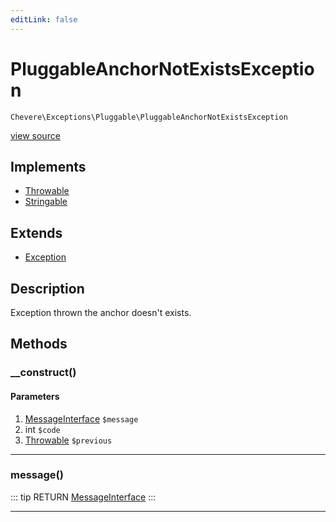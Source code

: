 ```yaml
---
editLink: false
---
```


# PluggableAnchorNotExistsException

`Chevere\Exceptions\Pluggable\PluggableAnchorNotExistsException`

[view source](https://github.com/chevere/chevere/blob/master/src/Chevere/Exceptions/Pluggable/PluggableAnchorNotExistsException.php)

## Implements

- [Throwable](https://www.php.net/manual/class.throwable)
- [Stringable](https://www.php.net/manual/class.stringable)

## Extends

- [Exception](../Core/Exception.md)

## Description

Exception thrown the anchor doesn't exists.

## Methods

### __construct()

#### Parameters

1. [MessageInterface](../../Interfaces/Message/MessageInterface.md) `$message`
2. int `$code`
3. [Throwable](https://www.php.net/manual/class.throwable) `$previous`

---

### message()

::: tip RETURN
[MessageInterface](../../Interfaces/Message/MessageInterface.md)
:::

---
